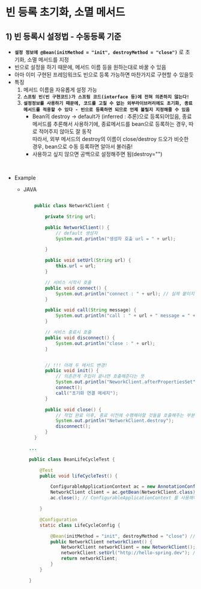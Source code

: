 <link href="../md_config/style.css" rel="stylesheet">

# 빈 등록 초기화, 소멸 메서드

## 1) 빈 등록시 설정법 - 수동등록 기준

- **`설정 정보에 @Bean(initMethod = "init", destroyMethod = "close")`** 로 초기화, 소멸 메서드를 지정
- 빈으로 설정을 하기 때문에, 메서드 이름 등을 원하는대로 바꿀 수 있음
- 아마 이미 구현된 프레임워크도 빈으로 등록 가능하면 마찬가지로 구현할 수 있을듯
- 특징
  1. 메서드 이름을 자유롭게 설정 가능
  2. **`스프링 빈(빈 구현코드)가 스프링 코드(interface 등)에 전혀 의존하지 않는다!`**
  3. **`설정정보를 사용하기 때문에, 코드를 고칠 수 없는 외부라이브러리에도 초기화, 종료 메서드를 적용할 수 있다 - 빈으로 등록하면 되므로 언제 불릴지 지정해줄 수 있음`**
     - Bean의 destroy -> default가 (inferred : 추론)으로 등록되어있음, 종료 메서드를 추론해서 사용하기에, 종료메서드를 bean으로 등록하는 경우, 따로 적어주지 않아도 잘 동작  
       따라서, 외부 메서드의 destroy의 이름이 close/destroy 드오가 비슷한 경우, bean으로 수동 등록하면 알아서 불러줌!
     - 사용하고 싶지 않으면 공백으로 설정해주면 됨(destroy="")

<br>

- Example

  - JAVA

    ```JAVA

        public class NetworkClient {

            private String url;

            public NetworkClient() {
                // default 생성자
                System.out.println("생성자 호출 url = " + url);

            }

            public void setUrl(String url) {
                this.url = url;
            }

            // 서비스 시작시 호출
            public void connect() {
                System.out.println("connect : " + url); // 실제 붙이지는 않고 호출만 확인
            }

            public void call(String message) {
                System.out.println("call : " + url + " message = " + message);
            }

            // 서비스 종료시 호출
            public void disconnect() {
                System.out.println("close : " + url);
            }


            // !!! 아래 두 메서드 변경!
            public void init() {
                // 의존관계 주입이 끝나면 호출해준다는 뜻
                System.out.println("NeworkClient.afterPropertiesSet");
                connect();
                call("초기화 연결 메세지");
            }

            public void close() {
                // 작업 완료 이후, 종료 이전에 수행해야할 것들을 호출해주는 부분
                System.out.println("NetworkClient.destroy");
                disconnect();
            }
        }

      ...

      public class BeanLifeCycleTest {

          @Test
          public void lifeCycleTest() {

              ConfigurableApplicationContext ac = new AnnotationConfigApplicationContext(LifeCycleConfig.class);
              NetworkClient client = ac.getBean(NetworkClient.class);
              ac.close(); // ConfigurableApplicationContext 를 사용해야 사용 가능, AnnotationConfigApplicationContext 보다 상위 context

          }

          @Configuration
          static class LifeCycleConfig {

              @Bean(initMethod = "init", destroyMethod = "close") // 이부분에서 등록해주면 됨, param은 받지 않는듯
              public NetworkClient networkClient() {
                  NetworkClient networkClient = new NetworkClient();
                  networkClient.setUrl("http://hello-spring.dev"); // 모종의 이유로, 객체 생성이후 메서드들이 실행되어야 하는 경우가 있음
                  return networkClient;
              }
          }

      }
    ```
